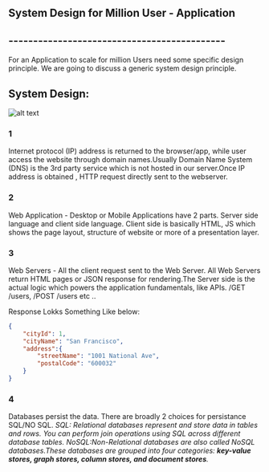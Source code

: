 ## System Design for Million User - Application
## --------------------------------------------

For an Application to scale for million Users need some specific design principle. We are going to discuss a generic system design principle.

## System Design:

![alt text](https://github.com/drdcs/simple_algo/blob/main/images/scaleWebsite.png?raw=true)

### 1

Internet protocol (IP) address is returned to the browser/app, while user access the website through domain names.Usually Domain Name System (DNS) is the 3rd party service which is not hosted in our server.Once IP address is obtained , HTTP request directly sent to the webserver.


### 2

Web Application - Desktop or Mobile Applications have 2 parts. Server side language and client side language. Client side is basically HTML, JS which shows the page layout, structure of website or more of a presentation layer.


### 3

Web Servers -  All the client request sent to the Web Server. All Web Servers return HTML pages or JSON response for rendering.The Server side is the actual logic which powers the application fundamentals, like APIs.
/GET /users, /POST /users etc .. 

Response Lokks Something Like below:
```json
{
    "cityId": 1,
    "cityName": "San Francisco",
    "address":{
        "streetName": "1001 National Ave",
        "postalCode": "600032"
    }
}
```
### 4

Databases persist the data. There are broadly 2 choices for persistance SQL/NO SQL.
*SQL: Relational databases represent and store data in tables and rows. You can perform join operations using SQL across different database tables.*
*NoSQL:Non-Relational databases are also called NoSQL databases.These databases are grouped into four categories: **key-value stores, graph stores, column stores, and document stores**.*


